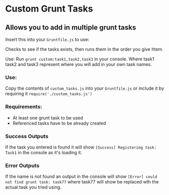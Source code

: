 # Custom Grunt Tasks
## Allows you to add in multiple grunt tasks 

Insert this into your `Gruntfile.js` to use: 

Checks to see if the tasks exists, then runs them in the order you give htem. 

Use: Run `grunt custom:task1,task2,task3` in your console. Where task1 task2 and task3 represent where you will add in your own task names. 

### Use: 
Copy the contents of `custom_tasks.js` into your `Gruntfile.js` or include it by requiring it `require('./custom_tasks.js')`

### Requirements:
* At least one grunt task to be used
* Referenced tasks have to be already created

### Success Outputs 
If the task you entered is found it will show `[Success] Registering task: Task1` in the console as it's loading it. 


### Error Outputs
If the name is not found an output in the console will show `[Error] could not find grunt task: task77` where task77 will show be replaced wth the actual task you tried using. 
